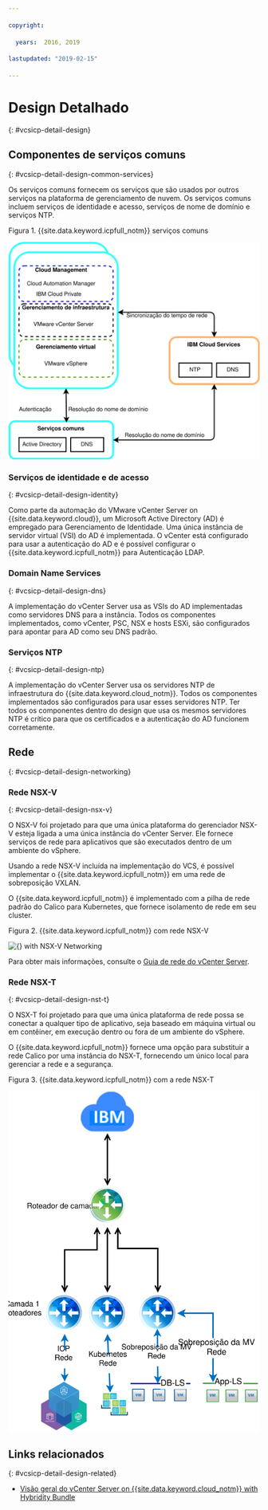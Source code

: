 ```yaml
---

copyright:

  years:  2016, 2019

lastupdated: "2019-02-15"

---
```


# Design Detalhado
{: #vcsicp-detail-design}

## Componentes de serviços comuns
{: #vcsicp-detail-design-common-services}

Os serviços comuns fornecem os serviços que são usados por outros serviços na plataforma de gerenciamento de nuvem. Os serviços comuns incluem serviços de identidade e acesso, serviços de nome de domínio e serviços NTP.

Figura 1. {{site.data.keyword.icpfull_notm}}  serviços comuns

![{} Common Services](vcsicp-icp-commonservices.svg)

### Serviços de identidade e de acesso
{: #vcsicp-detail-design-identity}

Como parte da automação do VMware vCenter Server on {{site.data.keyword.cloud}}, um Microsoft Active Directory (AD) é empregado para Gerenciamento de Identidade. Uma única instância de servidor virtual (VSI) do AD é implementada. O vCenter está configurado para usar a autenticação do AD e é possível configurar o {{site.data.keyword.icpfull_notm}} para Autenticação LDAP.

###	Domain Name Services
{: #vcsicp-detail-design-dns}

A implementação do vCenter Server usa as VSIs do AD implementadas como servidores DNS para a instância. Todos os componentes implementados, como vCenter, PSC, NSX e hosts ESXi, são configurados para apontar para AD como seu DNS padrão.

###	Serviços NTP
{: #vcsicp-detail-design-ntp}

A implementação do vCenter Server usa os servidores NTP de infraestrutura do {{site.data.keyword.cloud_notm}}. Todos os componentes implementados são configurados para usar esses servidores NTP. Ter todos os componentes dentro do design que usa os mesmos servidores NTP é crítico para que os certificados e a autenticação do AD funcionem corretamente.

## Rede
{: #vcsicp-detail-design-networking}

### Rede NSX-V
{: #vcsicp-detail-design-nsx-v}

O NSX-V foi projetado para que uma única plataforma do gerenciador NSX-V esteja ligada a uma única instância do vCenter Server. Ele fornece serviços de rede para aplicativos que são executados dentro de um ambiente do vSphere.

Usando a rede NSX-V incluída na implementação do VCS, é possível implementar o {{site.data.keyword.icpfull_notm}} em uma rede de sobreposição VXLAN.

O {{site.data.keyword.icpfull_notm}} é implementado com a pilha de rede padrão do Calico para Kubernetes, que fornece isolamento de rede em seu cluster.

Figura 2. {{site.data.keyword.icpfull_notm}}  com rede NSX-V

![{} with NSX-V Networking](vcsicp-nsxv-networking.svg)

Para obter mais informações, consulte o [Guia de rede do vCenter Server](/docs/services/vmwaresolutions/archiref/vcsnsxt?topic=vmware-solutions-vcsnsxt-intro).

### Rede NSX-T
{: #vcsicp-detail-design-nst-t}

O NSX-T foi projetado para que uma única plataforma de rede possa se conectar a qualquer tipo de aplicativo, seja baseado em máquina virtual ou em contêiner, em execução dentro ou fora de um ambiente do vSphere.

O {{site.data.keyword.icpfull_notm}} fornece uma opção para substituir a rede Calico por uma instância do NSX-T, fornecendo um único local para gerenciar a rede e a segurança.

Figura 3. {{site.data.keyword.icpfull_notm}}  com a rede NSX-T

![{} with NSX-T Networking](vcsicp-icp-nsxt-networking.svg)

## Links relacionados
{: #vcsicp-detail-design-related}

* [Visão geral do vCenter Server on {{site.data.keyword.cloud_notm}} with Hybridity Bundle](/docs/services/vmwaresolutions/archiref/vcs?topic=vmware-solutions-vcs-hybridity-intro)
